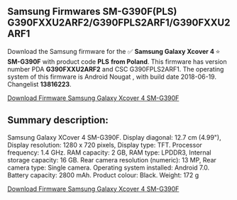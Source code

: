 <h2>Samsung Firmwares SM-G390F(PLS) G390FXXU2ARF2/G390FPLS2ARF1/G390FXXU2ARF1</h2>
Download the Samsung firmware for the ✅ <strong>Samsung Galaxy Xcover 4 </strong> ⭐ <strong>SM-G390F</strong> with product code <strong>PLS</strong> <strong> from Poland</strong>. This firmware has version number PDA <strong>G390FXXU2ARF2</strong> and CSC G390FPLS2ARF1. The operating system of this firmware is Android Nougat , with build date 2018-06-19. Changelist <strong>13816223</strong>.


[Download Firmware Samsung Galaxy Xcover 4 SM-G390F](https://samfirm.shop/samsung/firmware/3)
<h2>Summary description:</h2>
<p>Samsung Galaxy XCover 4 SM-G390F. Display diagonal: 12.7 cm (4.99"), Display resolution: 1280 x 720 pixels, Display type: TFT. Processor frequency: 1.4 GHz. RAM capacity: 2 GB, RAM type: LPDDR3, Internal storage capacity: 16 GB. Rear camera resolution (numeric): 13 MP, Rear camera type: Single camera. Operating system installed: Android 7.0. Battery capacity: 2800 mAh. Product colour: Black. Weight: 172 g</p>


[Download Firmware Samsung Galaxy Xcover 4 SM-G390F](https://samfirm.shop/samsung/firmware/3)
